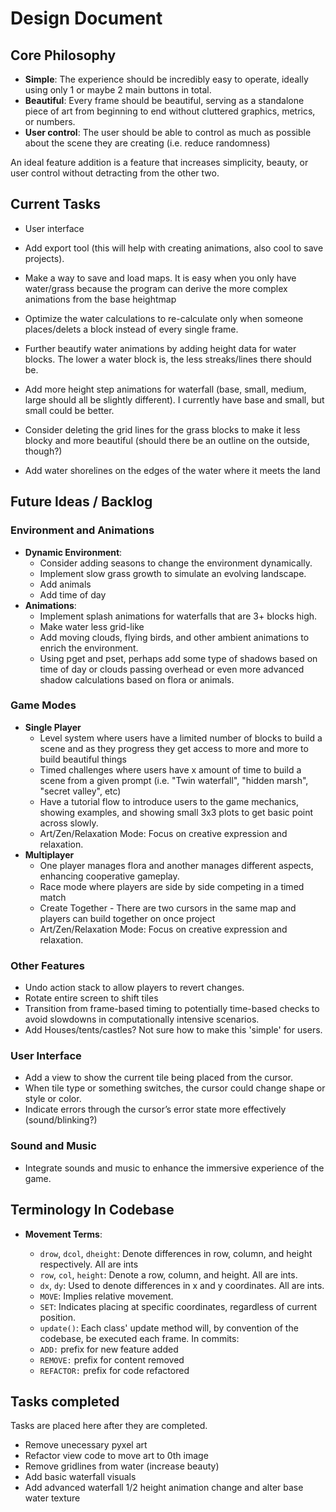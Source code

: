 # Design Document

## Core Philosophy

-   **Simple**: The experience should be incredibly easy to operate, ideally using only 1 or maybe 2 main buttons in total.
-   **Beautiful**: Every frame should be beautiful, serving as a standalone piece of art from beginning to end without cluttered graphics, metrics, or numbers.
-   **User control**: The user should be able to control as much as possible about the scene they are creating (i.e. reduce randomness)

An ideal feature addition is a feature that increases simplicity, beauty, or user control without detracting from the other two.

## Current Tasks

-   User interface
-   Add export tool (this will help with creating animations, also cool to save projects).
-   Make a way to save and load maps. It is easy when you only have water/grass because the program can derive the more complex animations from the base heightmap
-   Optimize the water calculations to re-calculate only when someone places/delets a block instead of every single frame.
-   Further beautify water animations by adding height data for water blocks. The lower a water block is, the less streaks/lines there should be.
-   Add more height step animations for waterfall (base, small, medium, large should all be slightly different). I currently have base and small, but small could be better.
-   Consider deleting the grid lines for the grass blocks to make it less blocky and more beautiful (should there be an outline on the outside, though?)

-   Add water shorelines on the edges of the water where it meets the land

## Future Ideas / Backlog

### Environment and Animations

-   **Dynamic Environment**:
    -   Consider adding seasons to change the environment dynamically.
    -   Implement slow grass growth to simulate an evolving landscape.
    -   Add animals
    -   Add time of day
-   **Animations**:
    -   Implement splash animations for waterfalls that are 3+ blocks high.
    -   Make water less grid-like
    -   Add moving clouds, flying birds, and other ambient animations to enrich the environment.
    -   Using pget and pset, perhaps add some type of shadows based on time of day or clouds passing overhead or even more advanced shadow calculations based on flora or animals.

### Game Modes

-   **Single Player**
    -   Level system where users have a limited number of blocks to build a scene and as they progress they get access to more and more to build beautiful things
    -   Timed challenges where users have x amount of time to build a scene from a given prompt (i.e. "Twin waterfall", "hidden marsh", "secret valley", etc)
    -   Have a tutorial flow to introduce users to the game mechanics, showing examples, and showing small 3x3 plots to get basic point across slowly.
    -   Art/Zen/Relaxation Mode: Focus on creative expression and relaxation.
-   **Multiplayer**
    -   One player manages flora and another manages different aspects, enhancing cooperative gameplay.
    -   Race mode where players are side by side competing in a timed match
    -   Create Together - There are two cursors in the same map and players can build together on once project
    -   Art/Zen/Relaxation Mode: Focus on creative expression and relaxation.

### Other Features

-   Undo action stack to allow players to revert changes.
-   Rotate entire screen to shift tiles
-   Transition from frame-based timing to potentially time-based checks to avoid slowdowns in computationally intensive scenarios.
-   Add Houses/tents/castles? Not sure how to make this 'simple' for users.

### User Interface

-   Add a view to show the current tile being placed from the cursor.
-   When tile type or something switches, the cursor could change shape or style or color.
-   Indicate errors through the cursor’s error state more effectively (sound/blinking?)

### Sound and Music

-   Integrate sounds and music to enhance the immersive experience of the game.

## Terminology In Codebase

-   **Movement Terms**:

    -   `drow`, `dcol`, `dheight`: Denote differences in row, column, and height respectively. All are ints
    -   `row`, `col`, `height`: Denote a row, column, and height. All are ints.
    -   `dx`, `dy`: Used to denote differences in x and y coordinates. All are ints.
    -   `MOVE`: Implies relative movement.
    -   `SET`: Indicates placing at specific coordinates, regardless of current position.
    -   `update()`: Each class' update method will, by convention of the codebase, be executed each frame.
        In commits:
    -   `ADD:` prefix for new feature added
    -   `REMOVE:` prefix for content removed
    -   `REFACTOR:` prefix for code refactored

## Tasks completed

Tasks are placed here after they are completed.

-   Remove unecessary pyxel art
-   Refactor view code to move art to 0th image
-   Remove gridlines from water (increase beauty)
-   Add basic waterfall visuals
-   Add advanced waterfall 1/2 height animation change and alter base water texture
